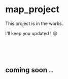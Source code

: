 # map_project
This project is in the works. <p>
I'll keep you updated ! 😃

<br>
<br>
<br>

## coming soon .. 
